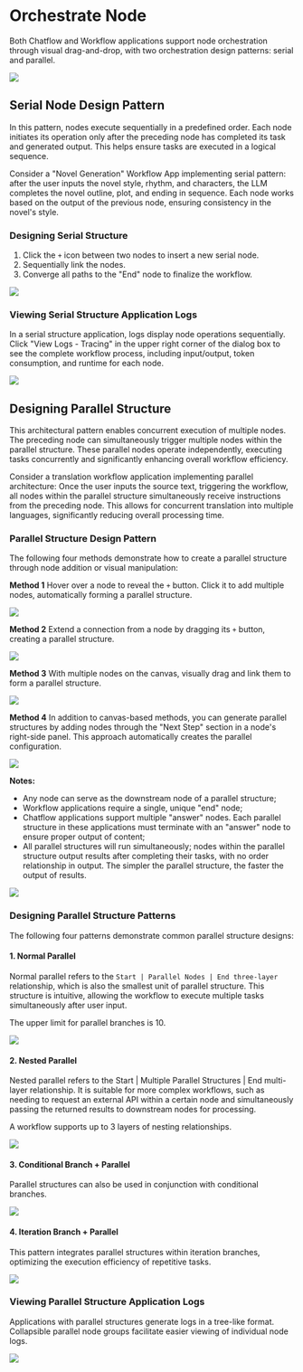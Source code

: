 # Orchestrate Node

Both Chatflow and Workflow applications support node orchestration through visual drag-and-drop, with two orchestration design patterns: serial and parallel.

![](../../.gitbook/assets/orchestrate-node.jpeg)

## Serial Node Design Pattern

In this pattern, nodes execute sequentially in a predefined order. Each node initiates its operation only after the preceding node has completed its task and generated output. This helps ensure tasks are executed in a logical sequence.

Consider a "Novel Generation" Workflow App implementing serial pattern: after the user inputs the novel style, rhythm, and characters, the LLM completes the novel outline, plot, and ending in sequence. Each node works based on the output of the previous node, ensuring consistency in the novel's style.

### Designing Serial Structure

1. Click the `+` icon between two nodes to insert a new serial node.
2. Sequentially link the nodes.
3. Converge all paths to the "End" node to finalize the workflow.

![](../../.gitbook/assets/orchestrate-node-serial-design.png)

### Viewing Serial Structure Application Logs

In a serial structure application, logs display node operations sequentially. Click "View Logs - Tracing" in the upper right corner of the dialog box to see the complete workflow process, including input/output, token consumption, and runtime for each node.

![](../../.gitbook/assets/viewing-serial-structure-app-logs.png)

## Designing Parallel Structure

This architectural pattern enables concurrent execution of multiple nodes. The preceding node can simultaneously trigger multiple nodes within the parallel structure. These parallel nodes operate independently, executing tasks concurrently and significantly enhancing overall workflow efficiency.

Consider a translation workflow application implementing parallel architecture: Once the user inputs the source text, triggering the workflow, all nodes within the parallel structure simultaneously receive instructions from the preceding node. This allows for concurrent translation into multiple languages, significantly reducing overall processing time.

### Parallel Structure Design Pattern

The following four methods demonstrate how to create a parallel structure through node addition or visual manipulation:

**Method 1** Hover over a node to reveal the `+` button. Click it to add multiple nodes, automatically forming a parallel structure.

![](../../.gitbook/assets/orchestrate-node-parallel-design-method-1.png)

**Method 2** Extend a connection from a node by dragging its `+` button, creating a parallel structure.

![](../../.gitbook/assets/orchestrate-node-parallel-design-method-2.png)

**Method 3** With multiple nodes on the canvas, visually drag and link them to form a parallel structure.

![](../../.gitbook/assets/orchestrate-node-parallel-design-method-3.png)

**Method 4** In addition to canvas-based methods, you can generate parallel structures by adding nodes through the "Next Step" section in a node's right-side panel. This approach automatically creates the parallel configuration.

![](../../../img/orchestrate-node-parallel-design-method-4.jpeg)

**Notes:**

* Any node can serve as the downstream node of a parallel structure;
* Workflow applications require a single, unique "end" node;
* Chatflow applications support multiple "answer" nodes. Each parallel structure in these applications must terminate with an "answer" node to ensure proper output of content;
* All parallel structures will run simultaneously; nodes within the parallel structure output results after completing their tasks, with no order relationship in output. The simpler the parallel structure, the faster the output of results.

![](../../.gitbook/assets/orchestrate-node-chatflow-multi-answer.png)

### Designing Parallel Structure Patterns

The following four patterns demonstrate common parallel structure designs:

#### 1. Normal Parallel

Normal parallel refers to the `Start | Parallel Nodes | End three-layer` relationship, which is also the smallest unit of parallel structure. This structure is intuitive, allowing the workflow to execute multiple tasks simultaneously after user input.

The upper limit for parallel branches is 10.

![](../../.gitbook/assets/orchestrate-node-simple-parallel.png)

#### 2. Nested Parallel

Nested parallel refers to the Start | Multiple Parallel Structures | End multi-layer relationship. It is suitable for more complex workflows, such as needing to request an external API within a certain node and simultaneously passing the returned results to downstream nodes for processing.

A workflow supports up to 3 layers of nesting relationships.

![](../../.gitbook/assets/orchestrate-node-nested-parallel.png)

#### 3. Conditional Branch + Parallel

Parallel structures can also be used in conjunction with conditional branches.

![](../../.gitbook/assets/orchestrate-node-conditional-branch-parallel.png)

#### 4. Iteration Branch + Parallel

This pattern integrates parallel structures within iteration branches, optimizing the execution efficiency of repetitive tasks.

![](../../.gitbook/assets/orchestrate-node-iteration-parallel.png)

### Viewing Parallel Structure Application Logs

Applications with parallel structures generate logs in a tree-like format. Collapsible parallel node groups facilitate easier viewing of individual node logs.

![](../../.gitbook/assets/orchestrate-node-parallel-logs.png)
